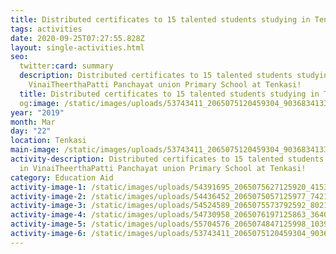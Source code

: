 ```yaml
---
title: Distributed certificates to 15 talented students studying in Tenkasi
tags: activities
date: 2020-09-25T07:27:55.828Z
layout: single-activities.html
seo:
  twitter:card: summary
  description: Distributed certificates to 15 talented students studying in
    VinaiTheerthaPatti Panchayat union Primary School at Tenkasi!
  title: Distributed certificates to 15 talented students studying in Tenkasi
  og:image: /static/images/uploads/53743411_2065075120459304_9036834133946400768_o_2065075117125971.jpg
year: "2019"
month: Mar
day: "22"
location: Tenkasi
main-image: /static/images/uploads/53743411_2065075120459304_9036834133946400768_o_2065075117125971.jpg
activity-description: Distributed certificates to 15 talented students studying
  in VinaiTheerthaPatti Panchayat union Primary School at Tenkasi!
category: Education Aid
activity-image-1: /static/images/uploads/54391695_2065075627125920_4153766745745653760_o_2065075620459254.jpg
activity-image-2: /static/images/uploads/54436452_2065075057125977_742142006259613696_o_2065075053792644.jpg
activity-image-3: /static/images/uploads/54524589_2065075573792592_8021921705360359424_o_2065075570459259.jpg
activity-image-4: /static/images/uploads/54730958_2065076197125863_3640476874942971904_o_2065076190459197.jpg
activity-image-5: /static/images/uploads/55704576_2065074847125998_1039722083833085952_o_2065074840459332.jpg
activity-image-6: /static/images/uploads/53743411_2065075120459304_9036834133946400768_o_2065075117125971.jpg
---
```

